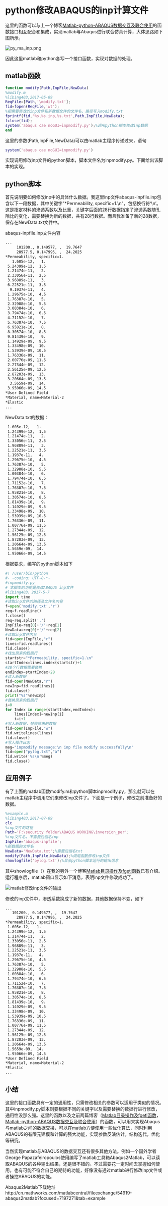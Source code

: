 # python修改ABAQUS的inp计算文件

这里的函数可以与上一个博客[Matlab-python-ABAQUS数据交互及联合使用](http://blog.csdn.net/libing403/article/details/71434546)的函数接口相互配合和集成，实现matlab与Abaqus进行联合仿真计算，大体思路如下图所示。

![py_ma_inp.png](image\py_ma_inp.png)

因此这里matlab和python各写一个接口函数，实现对数据的处理。

## matlab函数

```matlab
function modify(Path,InpFile,NewData)
%modify.m
%libing403,2017-05-09
ReqFile=[Path,'\modify.txt'];
fid=fopen(ReqFile,'wt');
%把需要修改的inp文件和新数据文件的文件名、路径写入modify.txt
fprintf(fid,'%s,%s.inp,%s.txt',Path,InpFile,NewData);
fclose(fid);
system('abaqus cae noGUI=inpmodify.py');%调用python脚本修改inp数据
end
```

这里的参数(Path,InpFile,NewData)可以由matlab主程序传递过来，语句

```matlab
system('abaqus cae noGUI=inpmodify.py')
```

实现调用修改inp文件的python脚本，脚本文件名为inpmodify.py。下面给出该脚本的实现。

## python脚本

首先说明要如何修改inp中的具体什么数据。我这里inp文件abaqus-inpfile.inp包含以下一段数据，其中关键字"*Permeability, specific=1.\n"，包括换行符‘\n’。这是指定材料的渗透系数以及比重，关键字后面的28行数据指定了渗透系数随孔隙比的变化，需要替换为新的数据，共有28行数据。而且我准备了新的28数据，保存在NewData.txt文件中。

abaqus-inpfile.inp文件内容

```tex
...  
     101200., 0.149577, ,  19.7647
     28977.5, 0.147995, ,  24.2025
*Permeability, specific=1.
   1.605e-12,   1.
 5.24399e-12,  1.5
 1.21474e-11,   2.
 2.33056e-11,  2.5
 3.96889e-11,   3.
 6.22521e-11,  3.5
  9.1937e-11,   4.
 1.29675e-10,  4.5
 1.76387e-10,   5.
 2.32988e-10,  5.5
 3.00384e-10,   6.
 3.79474e-10,  6.5
 4.71152e-10,   7.
 5.76307e-10,  7.5
 6.95821e-10,   8.
 8.30574e-10,  8.5
 9.81439e-10,   9.
 1.14929e-09,  9.5
 1.33498e-09,  10.
 1.53939e-09, 10.5
 1.76336e-09,  11.
 2.00776e-09, 11.5
 2.27344e-09,  12.
 2.56125e-09, 12.5
 2.87203e-09,  13.
 3.20664e-09, 13.5
  3.5659e-09,  14.
 3.95066e-09, 14.5
*User Defined Field
*Material, name=Material-2
*Elastic
...
```

NewData.txt的数据：

```tex
 1.605e-12,   1.
 1.24399e-12,  1.5
 1.21474e-11,   2.
 1.33056e-11,  2.5
 1.96889e-11,   3.
 1.22521e-11,  3.5
 1.1937e-11,   4.
 1.29675e-10,  4.5
 1.76387e-10,   5.
 1.32988e-10,  5.5
 1.00384e-10,   6.
 1.79474e-10,  6.5
 1.71152e-10,   7.
 1.76307e-10,  7.5
 1.95821e-10,   8.
 1.30574e-10,  8.5
 1.81439e-10,   9.
 1.14929e-09,  9.5
 1.33498e-09,  10.
 1.53939e-09, 10.5
 1.76336e-09,  11.
 1.00776e-09, 11.5
 1.27344e-09,  12.
 1.56125e-09, 12.5
 1.87203e-09,  13.
 1.20664e-09, 13.5
 1.5659e-09,  14.
 1.95066e-09, 14.5
```

根据要求，编写的python脚本如下

```python
#! /user/bin/python
#- -coding: UTF-8-*-
#inpmodify.py
# 本脚本的功能是修改ABAQUS inp文件
#libing403，2017-5-7
import time
#读取inp文件的路径及文件名内容
f=open('modify.txt','r')
req=f.readline()
f.close()
req=req.split(',')
InpFile=req[0]+'/'+req[1]
NewData=req[0]+'/'+req[2]
#读取inp文件内容
fid=open(InpFile,"r")
lines=fid.readlines()
fid.close()
#找出原来的数据行
startstr="*Permeability, specific=1.\n"
startIndex=lines.index(startstr)+1
#28个行数据需要替换
endIndex=startIndex+28
#读入新数据
fid=open(NewData,"r")
newInp=fid.readlines()
fid.close()
print("%s"%newInp)
#替换原来的数据行
i=0
for Index in range(startIndex,endIndex):
    lines[Index]=newInp[i]
    i=i+1
#写入新数据，替换原来的数据
fid=open(InpFile,"w")
fid.writelines(lines)
fid.close()
#写入操作日志
meg="inpmodify message:\n inp file modify successfully\n"
fid=open("pylog.txt","a")
fid.write('%s\n'%meg)
fid.close()
```

## 应用例子

有了上面的matlab函数modify.m和python脚本inpmodify.py，那么就可以在matlab主程序中调用它们来修改inp文件了。下面是一个例子，修改之前准备好的数据。

```matlab
%example.m
%libing403,2017-07-09
clc
%inp文件的路径
Path='F:\security folder\ABAQUS WORKING\inversion_per';
%inp文件名，不需要后缀名inp
InpFile='abaqus-inpfile';
%新数据的文件名
NewData='NewData.txt';%需要后缀名txt
modify(Path,InpFile,NewData);%调用函数修改inp文件
showlogfile('pylog.txt');%显示python脚本运行的输出信息
```

其中showlogfile（）在我的另外一个博客[Matlab目录操作及fgetl函数](http://blog.csdn.net/libing403/article/details/71403025)已有介绍。运行程序后，matlab窗口显示如下消息，表明inp文件修改成功了。

![matlab修改inp文件的输出](image\matlab窗口显示pylog信息.png)

修改的inp文件中，渗透系数换成了新的数据，其他数据保持不变，如下

```tex
...   
   101200., 0.149577, ,  19.7647
     28977.5, 0.147995, ,  24.2025
*Permeability, specific=1.
 1.605e-12,   1.
 1.24399e-12,  1.5
 1.21474e-11,   2.
 1.33056e-11,  2.5
 1.96889e-11,   3.
 1.22521e-11,  3.5
 1.1937e-11,   4.
 1.29675e-10,  4.5
 1.76387e-10,   5.
 1.32988e-10,  5.5
 1.00384e-10,   6.
 1.79474e-10,  6.5
 1.71152e-10,   7.
 1.76307e-10,  7.5
 1.95821e-10,   8.
 1.30574e-10,  8.5
 1.81439e-10,   9.
 1.14929e-09,  9.5
 1.33498e-09,  10.
 1.53939e-09, 10.5
 1.76336e-09,  11.
 1.00776e-09, 11.5
 1.27344e-09,  12.
 1.56125e-09, 12.5
 1.87203e-09,  13.
 1.20664e-09, 13.5
 1.5659e-09,  14.
 1.95066e-09, 14.5
*User Defined Field
*Material, name=Material-2
*Elastic
...
```

## 小结

​      这里的接口函数具有一定的通用性，只需修改相关的参数可以适用于类似的情况。其中inpmodify.py脚本则要根据不同的关键字以及需要替换的数据行进行修改，通用性没那么强。这里的函数以及之前两篇博客（[Matlab目录操作及fgetl函数](http://blog.csdn.net/libing403/article/details/71403025)，[Matlab-python-ABAQUS数据交互及联合使用](http://blog.csdn.net/libing403/article/details/71434546)）的函数，可以用来实现Abaqus与matlab之间的数据交换，可以在matlab方便使用一些优化算法，同时利用ABAQUS的有限元建模和计算的强大功能，实现参数反演估计，结构迭代，优化等研究。

​       当然实现matlab与ABAQUS的数据交互还有很多其他方法。例如一个国外学者George Papazafeiropoulos使用编写了matlab工具箱Abaqus2Matlab，可以读取ABAQUS的各种输出结果，还是很不错的。不过需要花一定时间去掌握如何使用，也有可能不符合自己的期待的功能，好像没有通过matlab进行修改inp文件或者操控ABAQUS的功能。

Abaqus2Matlab下载地址http://cn.mathworks.com/matlabcentral/fileexchange/54919-abaqus2matlab?focused=7197271&tab=example